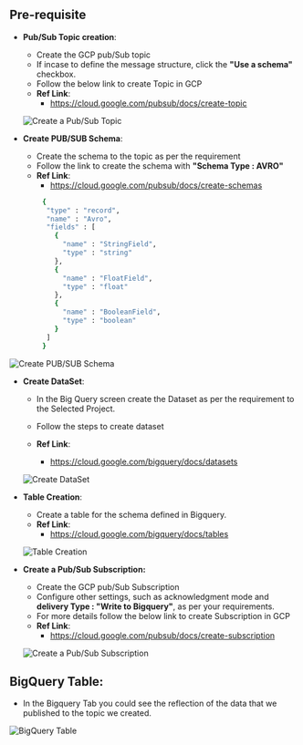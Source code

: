## Pre-requisite
- **Pub/Sub Topic creation**:
  * Create the GCP pub/Sub topic
  * If incase to define the message structure, click the **"Use a schema"** checkbox.
  * Follow the below link to create Topic in GCP
  * **Ref Link**:
    * https://cloud.google.com/pubsub/docs/create-topic

  ![Create a Pub/Sub Topic](https://github.com/TSowbaranika/BQGCPAtlas/assets/109083730/7e092f7d-178a-4da6-b8ff-39c82d033cc7)

- **Create PUB/SUB Schema**:
  * Create the schema to the topic as per the requirement
  * Follow the link to create the schema with **"Schema Type : AVRO"**
  * **Ref Link**:
    * https://cloud.google.com/pubsub/docs/create-schemas

``` bash
        {
         "type" : "record",
         "name" : "Avro",
         "fields" : [
           {
             "name" : "StringField",
             "type" : "string"
           },
           {
             "name" : "FloatField",
             "type" : "float"
           },
           {
             "name" : "BooleanField",
             "type" : "boolean"
           }
         ]
        }
```

  ![Create PUB/SUB Schema](https://github.com/TSowbaranika/BQGCPAtlas/assets/109083730/edde0645-f4c0-43a2-a57c-8b22041f3b3a)

- **Create DataSet**:
  * In the Big Query screen create the Dataset as per the requirement to the Selected Project.
  * Follow the steps to create dataset

  * **Ref Link**:
    * https://cloud.google.com/bigquery/docs/datasets

  ![Create DataSet](https://github.com/TSowbaranika/BQGCPAtlas/assets/109083730/686850e2-ba3c-4ea3-aca8-8f7a1a83c459)

- **Table Creation**:
  * Create a table for the schema defined in Bigquery.
  * **Ref Link**:
    * https://cloud.google.com/bigquery/docs/tables

  ![Table Creation](https://github.com/TSowbaranika/BQGCPAtlas/assets/109083730/3abc3b11-f1a6-4fd0-8ebb-9a57c84422eb)

- **Create a Pub/Sub Subscription:**
  * Create the GCP pub/Sub Subscription
  * Configure other settings, such as acknowledgment mode and **delivery Type : "Write to Bigquery"**, as per your requirements. 
  * For more details follow the below link to create Subscription in GCP
  * **Ref Link**:
    * https://cloud.google.com/pubsub/docs/create-subscription

  ![Create a Pub/Sub Subscription](https://github.com/TSowbaranika/BQGCPAtlas/assets/109083730/1902f905-cc2f-4764-a860-2b5d10224941)

## BigQuery Table:
  * In the Bigquery Tab you could see the reflection of the data that we published to the topic we created.

  ![BigQuery Table](https://github.com/TSowbaranika/BQGCPAtlas/assets/109083730/142e4dc9-5ca6-4b52-985b-4173a5fe488b)



